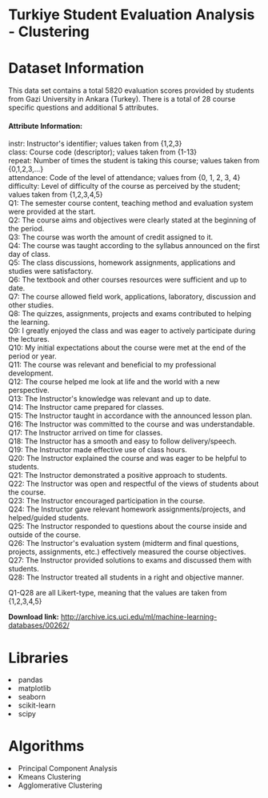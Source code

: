 # Turkiye Student Evaluation Analysis - Clustering



# Dataset Information

   This data set contains a total 5820 evaluation scores provided by students from Gazi University in Ankara (Turkey). There is a total of 28 course specific questions and additional 5 attributes.

#### Attribute Information:

instr: Instructor's identifier; values taken from {1,2,3} \
class: Course code (descriptor); values taken from {1-13} \
repeat: Number of times the student is taking this course; values taken from {0,1,2,3,...}\
attendance: Code of the level of attendance; values from {0, 1, 2, 3, 4}\
difficulty: Level of difficulty of the course as perceived by the student; values taken from {1,2,3,4,5}\
Q1: The semester course content, teaching method and evaluation system were provided at the start.\
Q2: The course aims and objectives were clearly stated at the beginning of the period.\
Q3: The course was worth the amount of credit assigned to it.\
Q4: The course was taught according to the syllabus announced on the first day of class.\
Q5: The class discussions, homework assignments, applications and studies were satisfactory.\
Q6: The textbook and other courses resources were sufficient and up to date.\
Q7: The course allowed field work, applications, laboratory, discussion and other studies.\
Q8: The quizzes, assignments, projects and exams contributed to helping the learning.\
Q9: I greatly enjoyed the class and was eager to actively participate during the lectures.\
Q10: My initial expectations about the course were met at the end of the period or year.\
Q11: The course was relevant and beneficial to my professional development.\
Q12: The course helped me look at life and the world with a new perspective.\
Q13: The Instructor's knowledge was relevant and up to date.\
Q14: The Instructor came prepared for classes.\
Q15: The Instructor taught in accordance with the announced lesson plan.\
Q16: The Instructor was committed to the course and was understandable.\
Q17: The Instructor arrived on time for classes.\
Q18: The Instructor has a smooth and easy to follow delivery/speech.\
Q19: The Instructor made effective use of class hours.\
Q20: The Instructor explained the course and was eager to be helpful to students.\
Q21: The Instructor demonstrated a positive approach to students.\
Q22: The Instructor was open and respectful of the views of students about the course.\
Q23: The Instructor encouraged participation in the course.\
Q24: The Instructor gave relevant homework assignments/projects, and helped/guided students.\
Q25: The Instructor responded to questions about the course inside and outside of the course.\
Q26: The Instructor's evaluation system (midterm and final questions, projects, assignments, etc.) effectively measured the course objectives.\
Q27: The Instructor provided solutions to exams and discussed them with students.\
Q28: The Instructor treated all students in a right and objective manner.

Q1-Q28 are all Likert-type, meaning that the values are taken from {1,2,3,4,5}

**Download link:** http://archive.ics.uci.edu/ml/machine-learning-databases/00262/

# Libraries

<li>pandas
<li>matplotlib
<li>seaborn
<li>scikit-learn
<li>scipy

# Algorithms

<li>Principal Component Analysis
<li>Kmeans Clustering
<li>Agglomerative Clustering
